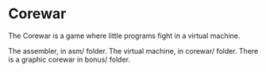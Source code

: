 # Corewar
The Corewar is a game where little programs fight in a virtual machine.

The assembler, in asm/ folder.
The virtual machine, in corewar/ folder.
There is a graphic corewar in bonus/ folder.
